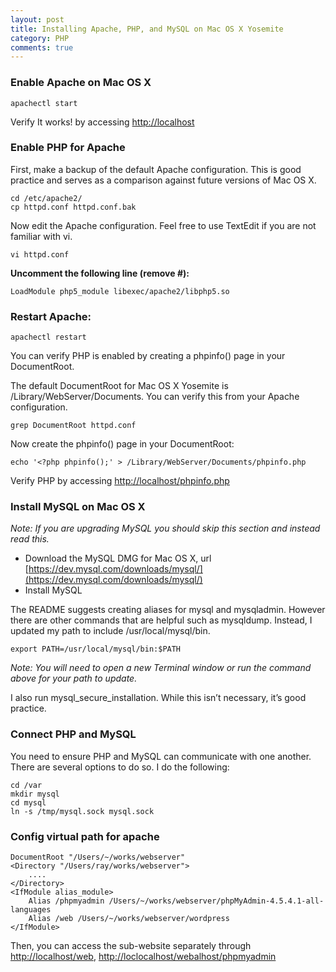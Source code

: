 ```yaml
---
layout: post
title: Installing Apache, PHP, and MySQL on Mac OS X Yosemite
category: PHP
comments: true
---
```


### Enable Apache on Mac OS X

```
apachectl start
```

Verify It works! by accessing [http://localhost](http://localhost)

### Enable PHP for Apache

First, make a backup of the default Apache configuration. This is good practice and serves as a comparison against future versions of Mac OS X.

```
cd /etc/apache2/ 
cp httpd.conf httpd.conf.bak
```
Now edit the Apache configuration. Feel free to use TextEdit if you are not familiar with vi.

```
vi httpd.conf
```
**Uncomment the following line (remove #):**

```
LoadModule php5_module libexec/apache2/libphp5.so
```
### Restart Apache:

```
apachectl restart
```

You can verify PHP is enabled by creating a phpinfo() page in your DocumentRoot.

The default DocumentRoot for Mac OS X Yosemite is /Library/WebServer/Documents. You can verify this from your Apache configuration.

```
grep DocumentRoot httpd.conf
```
Now create the phpinfo() page in your DocumentRoot:

```
echo '<?php phpinfo();' > /Library/WebServer/Documents/phpinfo.php
```
Verify PHP by accessing [http://localhost/phpinfo.php](http://localhost/phpinfo.php)

### Install MySQL on Mac OS X


*Note: If you are upgrading MySQL you should skip this section and instead read this.*

* Download the MySQL DMG for Mac OS X, url [https://dev.mysql.com/downloads/mysql/](https://dev.mysql.com/downloads/mysql/)
* Install MySQL

The README suggests creating aliases for mysql and mysqladmin. However there are other commands that are helpful such as mysqldump. Instead, I updated my path to include /usr/local/mysql/bin.

```
export PATH=/usr/local/mysql/bin:$PATH
```
*Note: You will need to open a new Terminal window or run the command above for your path to update.*

I also run mysql_secure_installation. While this isn’t necessary, it’s good practice.

### Connect PHP and MySQL

You need to ensure PHP and MySQL can communicate with one another. There are several options to do so. I do the following:

```
cd /var 
mkdir mysql
cd mysql
ln -s /tmp/mysql.sock mysql.sock
```
### Config virtual path for apache

```
DocumentRoot "/Users/~/works/webserver"
<Directory "/Users/ray/works/webserver">
    ....
</Directory>
<IfModule alias_module>
    Alias /phpmyadmin /Users/~/works/webserver/phpMyAdmin-4.5.4.1-all-languages
    Alias /web /Users/~/works/webserver/wordpress
</IfModule>
```
Then, you can access the sub-website separately through [http://localhost/web](http://localhost/web), [http://loclocalhost/webalhost/phpmyadmin](http://phpmyadmin)

